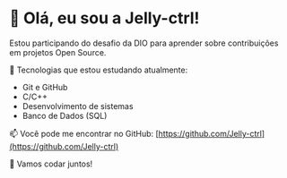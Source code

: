 # 👋 Olá, eu sou a Jelly-ctrl!

Estou participando do desafio da DIO para aprender sobre contribuições em projetos Open Source.

🔧 Tecnologias que estou estudando atualmente:
- Git e GitHub
- C/C++
- Desenvolvimento de sistemas
- Banco de Dados (SQL)

📫 Você pode me encontrar no GitHub:
[https://github.com/Jelly-ctrl](https://github.com/Jelly-ctrl)

🚀 Vamos codar juntos!
